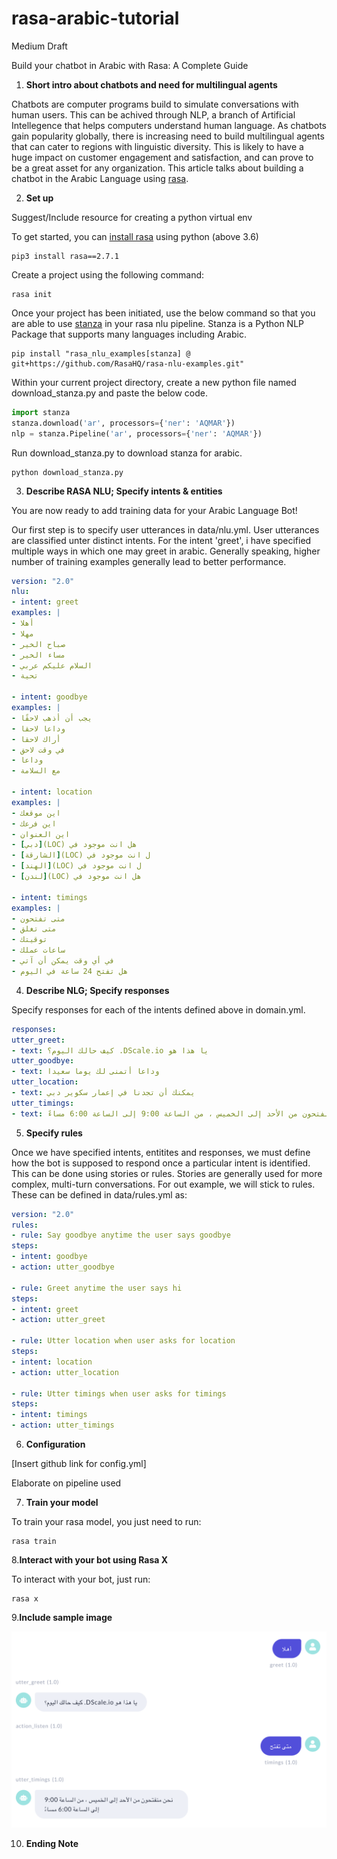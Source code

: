 # rasa-arabic-tutorial

Medium Draft

Build your chatbot in Arabic with Rasa: A Complete Guide

1. **Short intro about chatbots and need for multilingual agents**

Chatbots are computer programs build to simulate conversations with human users. This can be achived through NLP, a branch of Artificial Intellegence that helps computers understand human language. As chatbots gain popularity globally, there is increasing need to build multilingual agents that can cater to regions with linguistic diversity. This is likely to have a huge impact on customer engagement and satisfaction, and can prove to be a great asset for any organization. This article talks about building a chatbot in the Arabic Language using [rasa](https://rasa.com/). 


2. **Set up**

Suggest/Include resource for creating a python virtual env

To get started, you can [install rasa](https://rasa.com/docs/rasa/installation/) using python (above 3.6)
```
pip3 install rasa==2.7.1
```
Create a project using the following command:
```
rasa init
```
Once your project has been initiated, use the below command so that you are able to use [stanza](https://stanfordnlp.github.io/stanza/) in your rasa nlu pipeline. Stanza is a Python NLP Package that supports many languages including Arabic.
```
pip install "rasa_nlu_examples[stanza] @ git+https://github.com/RasaHQ/rasa-nlu-examples.git"
```
Within your current project directory, create a new python file named download_stanza.py and paste the below code.

```python
import stanza
stanza.download('ar', processors={'ner': 'AQMAR'})
nlp = stanza.Pipeline('ar', processors={'ner': 'AQMAR'})
```
Run download_stanza.py to download stanza for arabic. 
```
python download_stanza.py
```

3. **Describe RASA NLU; Specify intents & entities**

You are now ready to add training data for your Arabic Language Bot!

Our first step is to specify user utterances in data/nlu.yml. User utterances are classified unter distinct intents.
For the intent 'greet', i have specified multiple ways in which one may greet in arabic. Generally speaking, higher number of training examples generally lead to better performance. 


```yml
version: "2.0"
nlu:
- intent: greet
examples: |
- أهلا
- مهلا
- صباح الخير
- مساء الخير
- السلام عليكم عربي
- تحية

- intent: goodbye
examples: |
- يجب أن أذهب لاحقًا
- وداعا لاحقا
- أراك لاحقا
- في وقت لاحق
- وداعا
- مع السلامة

- intent: location
examples: |
- اين موقعك
- اين فرعك
- اين العنوان
- [دبي](LOC) هل انت موجود في
- [الشارقة](LOC) ل انت موجود في
- [الهند](LOC) ل انت موجود في
- [لندن](LOC) هل انت موجود في

- intent: timings
examples: |
- متى تفتحون
- متى تغلق
- توقيتك
- ساعات عملك
- في أي وقت يمكن أن آتي
- هل تفتح 24 ساعة في اليوم
```
4. **Describe NLG; Specify responses**

Specify responses for each of the intents defined above in domain.yml.

```yml
responses:
utter_greet:
- text: كيف حالك اليوم؟ .DScale.io يا هذا هو
utter_goodbye:
- text: وداعا أتمنى لك يوما سعيدا
utter_location:
- text: يمكنك أن تجدنا في إعمار سكوير دبي
utter_timings:
- text: نحن منفتحون من الأحد إلى الخميس ، من الساعة 9:00 إلى الساعة 6:00 مساءً
```
5. **Specify rules**

Once we have specified intents, entitites and responses, we must define how the bot is supposed to respond once a particular intent is identified. 
This can be done using stories or rules. Stories are generally used for more complex, multi-turn conversations. For out example, we will stick to rules. These can be defined in data/rules.yml as:


```yml
version: "2.0"
rules:
- rule: Say goodbye anytime the user says goodbye
steps:
- intent: goodbye
- action: utter_goodbye

- rule: Greet anytime the user says hi
steps:
- intent: greet
- action: utter_greet

- rule: Utter location when user asks for location
steps:
- intent: location
- action: utter_location

- rule: Utter timings when user asks for timings
steps:
- intent: timings
- action: utter_timings
```
6. **Configuration**

[Insert github link for config.yml]

  Elaborate on pipeline used

7. **Train your model**

To train your rasa model, you just need to run:
```
rasa train
```
8.**Interact with your bot using Rasa X**

To interact with your bot, just run:
```
rasa x
```
9.**Include sample image**

![rasax](rasax.png)

10. **Ending Note**

